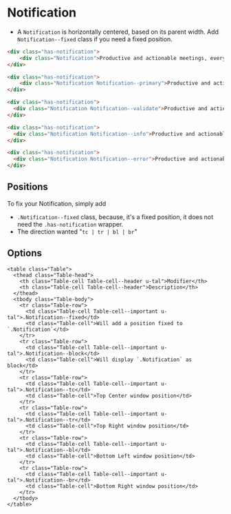 # Notification

* A `Notification` is horizontally centered, based on its parent width. Add `Notification--fixed` class if you need a fixed position.

```html
<div class="has-notification">
	<div class="Notification">Productive and actionable meetings, every time.</div>
</div>
```

```html
<div class="has-notification">
	<div class="Notification Notification--primary">Productive and actionable meetings, every time.</div>
</div>
```

```html
<div class="has-notification">
  <div class="Notification Notification--validate">Productive and actionable meetings, every time.</div>
</div>
```

```html
<div class="has-notification">
  <div class="Notification Notification--info">Productive and actionable meetings, every time.</div>
</div>
```

```html
<div class="has-notification">
  <div class="Notification Notification--error">Productive and actionable meetings, every time.</div>
</div>
```

## Positions

To fix your Notification, simply add
* `.Notification--fixed` class, because, it's a fixed position, it does not need the `.has-notification` wrapper.
* The direction wanted "`tc | tr | bl | br`"

## Options
```esc
<table class="Table">
  <thead class="Table-head">
    <th class="Table-cell Table-cell--header u-tal">Modifier</th>
    <th class="Table-cell Table-cell--header">Description</th>
  </thead>
  <tbody class="Table-body">
    <tr class="Table-row">
      <td class="Table-cell Table-cell--important u-tal">.Notification--fixed</td>
      <td class="Table-cell">Will add a position fixed to `.Notification`</td>
    </tr>
    <tr class="Table-row">
      <td class="Table-cell Table-cell--important u-tal">.Notification--block</td>
      <td class="Table-cell">Will display `.Notification` as block</td>
    </tr>
    <tr class="Table-row">
      <td class="Table-cell Table-cell--important u-tal">.Notification--tc</td>
      <td class="Table-cell">Top Center window position</td>
    </tr>
    <tr class="Table-row">
      <td class="Table-cell Table-cell--important u-tal">.Notification--tr</td>
      <td class="Table-cell">Top Right window position</td>
    </tr>
    <tr class="Table-row">
      <td class="Table-cell Table-cell--important u-tal">.Notification--bl</td>
      <td class="Table-cell">Bottom Left window position</td>
    </tr>
    <tr class="Table-row">
      <td class="Table-cell Table-cell--important u-tal">.Notification--br</td>
      <td class="Table-cell">Bottom Right window position</td>
    </tr>
  </tbody>
</table>
```
